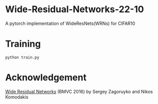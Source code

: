 # Wide-Residual-Networks-22-10
A pytorch implementation of WideResNets(WRNs) for CIFAR10  
# Training
`python train.py`
# Acknowledgement
[Wide Residual Networks](https://arxiv.org/abs/1605.07146) (BMVC 2016) by Sergey Zagoruyko and Nikos Komodakis
